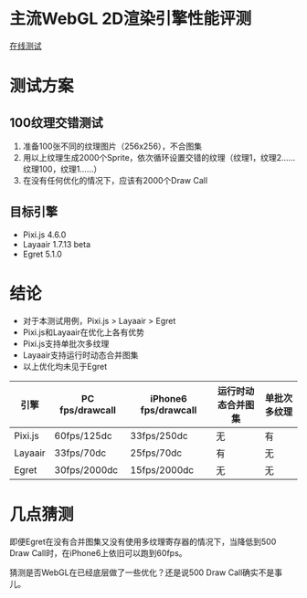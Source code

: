 主流WebGL 2D渲染引擎性能评测
===

[在线测试](http://k8w.github.io/webgl_2d_benchmark)

# 测试方案

## 100纹理交错测试
1. 准备100张不同的纹理图片（256x256），不合图集
1. 用以上纹理生成2000个Sprite，依次循环设置交错的纹理（纹理1，纹理2……纹理100，纹理1……）
1. 在没有任何优化的情况下，应该有2000个Draw Call

## 目标引擎

- Pixi.js 4.6.0
- Layaair 1.7.13 beta
- Egret 5.1.0

# 结论
- 对于本测试用例，Pixi.js > Layaair > Egret
- Pixi.js和Layaair在优化上各有优势
- Pixi.js支持单批次多纹理
- Layaair支持运行时动态合并图集
- 以上优化均未见于Egret

| 引擎 | PC fps/drawcall | iPhone6 fps/drawcall | 运行时动态合并图集 | 单批次多纹理 |
| --- | --- | --- | --- | --- |
| Pixi.js | 60fps/125dc | 33fps/250dc | 无 | 有 |
| Layaair | 33fps/70dc | 25fps/70dc | 有 | 无
| Egret | 30fps/2000dc | 15fps/2000dc | 无 | 无

# 几点猜测
即便Egret在没有合并图集又没有使用多纹理寄存器的情况下，当降低到500 Draw Call时，在iPhone6上依旧可以跑到60fps。

猜测是否WebGL在已经底层做了一些优化？还是说500 Draw Call确实不是事儿。